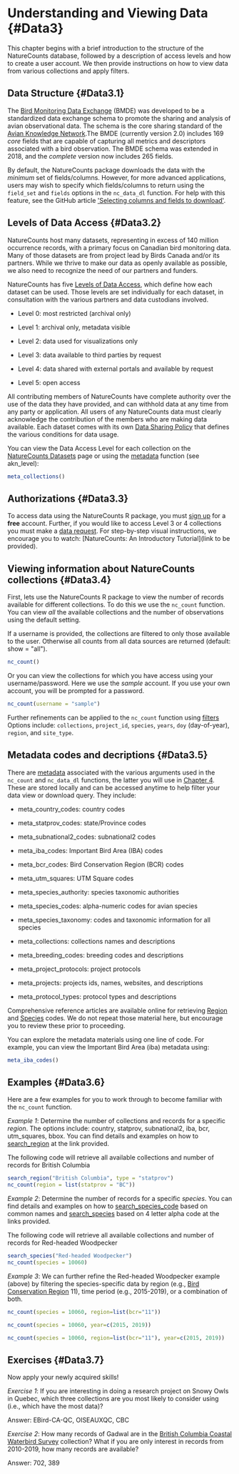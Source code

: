 # Understanding and Viewing Data {#Data3}



This chapter begins with a brief introduction to the structure of the NatureCounts database, followed by a description of access levels and how to create a user account. We then provide instructions on how to view data from various collections and apply filters. 

## Data Structure {#Data3.1}

The [Bird Monitoring Data Exchange](https://www.birdscanada.org/birdmon/default/nc_bmde.jsp) (BMDE) was developed to be a standardized data exchange schema to promote the sharing and analysis of avian observational data. The schema is the core sharing standard of the [Avian Knowledge Network](http://www.avianknowledge.net).The BMDE (currently version 2.0) includes 169 *core* fields that are capable of capturing all metrics and descriptors associated with a bird observation. The BMDE schema was extended in 2018, and the *complete* version now includes 265 fields.

By default, the NatureCounts package downloads the data with the *minimum* set of fields/columns. However, for more advanced applications, users may wish to specify which fields/columns to return using the `field_set` and `fields` options in the `nc_data_dl` function. For help with this feature, see the GitHub article ['Selecting columns and fields to download'](https://birdstudiescanada.github.io/naturecounts/articles/selecting-fields.html).   

## Levels of Data Access {#Data3.2}

NatureCounts host many datasets, representing in excess of 140 million occurrence records, with a primary focus on Canadian bird monitoring data. Many of those datasets are from project lead by Birds Canada and/or its partners. While we thrive to make our data as openly available as possible, we also need to recognize the need of our partners and funders.

NatureCounts has five [Levels of Data Access](https://www.birdscanada.org/birdmon/default/nc_access_levels.jsp), which define how each dataset can be used. Those levels are set individually for each dataset, in consultation with the various partners and data custodians involved.

  - Level 0: most restricted (archival only)
  
  - Level 1: archival only, metadata visible
  
  - Level 2: data used for visualizations only
  
  - Level 3: data available to third parties by request
  
  - Level 4: data shared with external portals and available by request
  
  - Level 5: open access

All contributing members of NatureCounts have complete authority over the use of the data they have provided, and can withhold data at any time from any party or application. All users of any NatureCounts data must clearly acknowledge the contribution of the members who are making data available. Each dataset comes with its own [Data Sharing Policy](https://www.birdscanada.org/birdmon/default/nc_data_sharing.jsp) that defines the various conditions for data usage.

You can view the Data Access Level for each collection on the [NatureCounts Datasets](https://www.birdscanada.org/birdmon/default/datasets.jsp) page or using the [metadata](#Data3.5) function (see akn_level):


```r
meta_collections() 
```

## Authorizations {#Data3.3}

To access data using the NatureCounts R package, you must [sign up](https://www.birdscanada.org/birdmon/default/register.jsp) for a **free** account. Further, if you would like to access Level 3 or 4 collections you must make a [data request](https://www.birdscanada.org/birdmon/default/searchquery.jsp). For step-by-step visual instructions, we encourage you to watch: [NatureCounts: An Introductory Tutorial](link to be provided).

## Viewing information about NatureCounts collections {#Data3.4}

First, lets use the NatureCounts R package to view the number of records available for different collections. To do this we use the `nc_count` function. You can view *all* the available collections and the number of observations using the default setting. 

If a username is provided, the collections are filtered to only those available to the user. Otherwise all counts from all data sources are returned (default: show = "all").


```r
nc_count() 
```

Or you can view the collections for which you have access using your username/password. Here we use the *sample* account. If you use your own account, you will be prompted for a password. 


```r
nc_count(username = "sample")
```

Further refinements can be applied to the `nc_count` function using [filters](#Download4)  Options include: `collections`, `project_id`, `species`, `years`, `doy` (day-of-year), `region`, and `site_type`. 

## Metadata codes and decriptions {#Data3.5}

There are [metadata](https://birdstudiescanada.github.io/naturecounts/reference/meta.html) associated with the various arguments used in the `nc_count` and `nc_data_dl` functions, the latter you will use in [Chapter 4](#Download4). These are stored locally and can be accessed anytime to help filter your data view or download query. They include: 

  - meta_country_codes: country codes
  
  - meta_statprov_codes: state/Province codes
  
  - meta_subnational2_codes: subnational2 codes
  
  - meta_iba_codes: Important Bird Area (IBA) codes
  
  - meta_bcr_codes: Bird Conservation Region (BCR) codes
  
  - meta_utm_squares: UTM Square codes
  
  - meta_species_authority: species taxonomic authorities
  
  - meta_species_codes: alpha-numeric codes for avian species
  
  - meta_species_taxonomy: codes and taxonomic information for all species
  
  - meta_collections: collections names and descriptions
  
  - meta_breeding_codes: breeding codes and descriptions
  
  - meta_project_protocols: project protocols
  
  - meta_projects: projects ids, names, websites, and descriptions
  
  - meta_protocol_types: protocol types and descriptions

Comprehensive reference articles are available online for retrieving [Region](https://birdstudiescanada.github.io/naturecounts/articles/region-codes.html) and [Species](https://birdstudiescanada.github.io/naturecounts/articles/species-codes.html) codes. We do not repeat those material here, but encourage you to review these prior to proceeding. 

You can explore the metadata materials using one line of code. For example, you can view the Important Bird Area (iba) metadata using:


```r
meta_iba_codes()
```

## Examples {#Data3.6}

Here are a few examples for you to work through to become familiar with the `nc_count` function.  

*Example 1*: Determine the number of collections and records for a specific *region*. The options include: country, statprov, subnational2, iba, bcr, utm_squares, bbox. You can find details and examples on how to [search_region](https://birdstudiescanada.github.io/naturecounts/articles/region-codes.html) at the link provided.

The following code will retrieve all available collections and number of records for British Columbia

```r
search_region("British Columbia", type = "statprov")
nc_count(region = list(statprov = "BC"))
```

*Example 2*: Determine the number of records for a specific *species*. You can find details and examples on how to [search_species_code](https://birdstudiescanada.github.io/naturecounts/reference/search_species_code.html) based on common names and [search_species](https://birdstudiescanada.github.io/naturecounts/reference/search_species.html) based on 4 letter alpha code at the links provided.  

The following code will retrieve all available collections and number of records for Red-headed Woodpecker  

```r
search_species("Red-headed Woodpecker")
nc_count(species = 10060)
```

*Example 3*: We can further refine the Red-headed Woodpecker example (above) by filtering the species-specific data by region (e.g., [Bird Conservation Region](http://nabci-us.org/assets/images/bcr_map2.jpg) 11), time period (e.g., 2015-2019), or a combination of both.


```r
nc_count(species = 10060, region=list(bcr="11"))

nc_count(species = 10060, year=c(2015, 2019))

nc_count(species = 10060, region=list(bcr="11"), year=c(2015, 2019))
```

## Exercises {#Data3.7}

Now apply your newly acquired skills!

*Exercise 1*: If you are interesting in doing a research project on Snowy Owls in Quebec, which three collections are you most likely to consider using (i.e., which have the most data)?

Answer: EBird-CA-QC, OISEAUXQC, CBC 

*Exercise 2*: How many records of Gadwal are in the [British Columbia Coastal Waterbird Survey](https://www.birdscanada.org/birdmon/atowls/datasets.jsp?code=BCCWS) collection? What if you are only interest in records from 2010-2019, how many records are available? 

Answer: 702, 389



